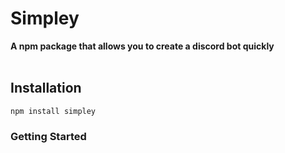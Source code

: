# Simpley
**A npm package that allows you to create a discord bot quickly** <br/>
<br>
 

## Installation
```npm install simpley```


### Getting Started